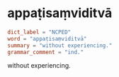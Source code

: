 # appaṭisaṃviditvā

``` toml
dict_label = "NCPED"
word = "appaṭisaṃviditvā"
summary = "without experiencing."
grammar_comment = "ind."
```

without experiencing.

